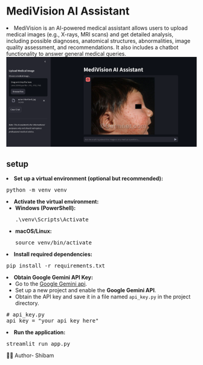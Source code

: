 <h1>MediVision AI Assistant </h1>
<li>
MediVision is an AI-powered medical assistant allows users to upload medical images (e.g., X-rays, MRI scans) and get detailed analysis, including possible diagnoses, anatomical structures, abnormalities, image quality assessment, and recommendations. It also includes a chatbot functionality to answer general medical queries.
</li>
<img src="Medivision.png">



<h2> setup </h2>
</pre>
                </li>
                <li><strong>Set up a virtual environment (optional but recommended):</strong>
                    <pre>python -m venv venv</pre>
                </li>
                <li><strong>Activate the virtual environment:</strong>
                    <ul>
                        <li><strong>Windows (PowerShell):</strong> <pre>.\venv\Scripts\Activate</pre></li>
                        <li><strong>macOS/Linux:</strong> <pre>source venv/bin/activate</pre></li>
                    </ul>
                </li>
                <li><strong>Install required dependencies:</strong>
                    <pre>pip install -r requirements.txt</pre>
                </li>
                <li><strong>Obtain Google Gemini API Key:</strong>
                    <ul>
                        <li>Go to the <a href="https://ai.google.dev/gemini-api/docs/api-key)" target="_blank">Google Gemini api</a>.</li>
                        <li>Set up a new project and enable the <strong>Google Gemini API</strong>.</li>
                        <li>Obtain the API key and save it in a file named <code>api_key.py</code> in the project directory.</li>
                    </ul>
                    <pre># api_key.py
api_key = "your_api_key_here"</pre>
                </li>
                <li><strong>Run the application:</strong>
                    <pre>streamlit run app.py</pre>
                </li>
            </ol>
        </div>

        
👨‍💻 Author- Shibam
        



